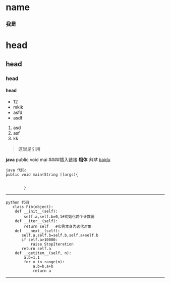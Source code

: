 #  name
### 我是

# head
## head
### head
#### head
* 12
* mkik
* asfd
* asdf
1. asd
2. asf
3. kk

>这里是引用

**java**
public void mai
####插入链接
**粗体**
*斜体*
[baidu](https://www.baidu.com)

    java 代码:
    public void main(String []args){


            }

***
    python 代码
       class Fib(object):
        def __init__(self):
            self.a,self.b=0,1#初始化两个计数器
        def __iter__(self):
            return self   #实例本身为迭代对象
        def  __next__(self):
           self.a,self.b=self.b,self.a+self.b
           if self.a>10000:
               raise StopIteration
           return self.a
        def __getitem__(self, n):
            a,b=1,1
            for x in range(n):
                a,b=b,a+b
                return a
***